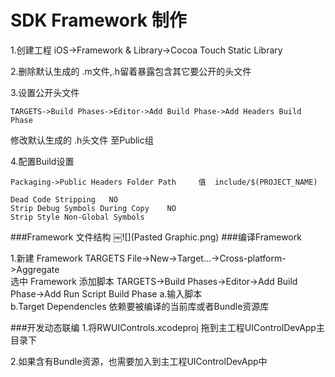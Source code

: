 # SDK Framework  制作
1.创建工程
iOS->Framework & Library->Cocoa Touch Static Library

2.删除默认生成的 .m文件,.h留着暴露包含其它要公开的头文件

3.设置公开头文件

```
TARGETS->Build Phases->Editor->Add Build Phase->Add Headers Build Phase
```

修改默认生成的 .h头文件 至Public组

4.配置Build设置

```
Packaging->Public Headers Folder Path     值  include/$(PROJECT_NAME)

Dead Code Stripping   NO
Strip Debug Symbols During Copy    NO
Strip Style Non-Global Symbols
```

###Framework 文件结构
￼![](Pasted Graphic.png)
###编译Framework 

1.新建  Framework TARGETS 
File->New->Target…->Cross-platform->Aggregate    
选中 Framework 添加脚本  TARGETS->Build Phases->Editor->Add Build Phase->Add Run Script Build Phase
a.输入脚本  
b.Target Dependencles 依赖要被编译的当前库或者Bundle资源库

###开发动态联编
1.将RWUIControls.xcodeproj 拖到主工程UIControlDevApp主目录下

2.如果含有Bundle资源，也需要加入到主工程UIControlDevApp中